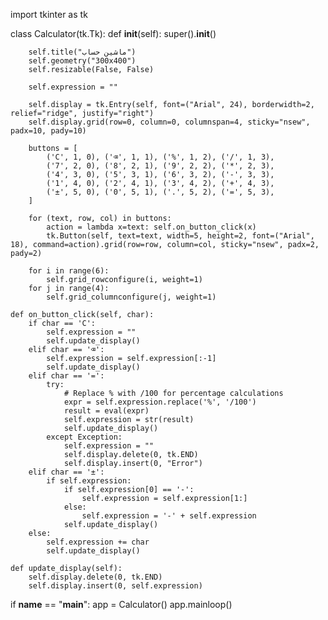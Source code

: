 import tkinter as tk

class Calculator(tk.Tk):
    def __init__(self):
        super().__init__()

        self.title("ماشین حساب")
        self.geometry("300x400")
        self.resizable(False, False)

        self.expression = ""

        self.display = tk.Entry(self, font=("Arial", 24), borderwidth=2, relief="ridge", justify="right")
        self.display.grid(row=0, column=0, columnspan=4, sticky="nsew", padx=10, pady=10)

        buttons = [
            ('C', 1, 0), ('⌫', 1, 1), ('%', 1, 2), ('/', 1, 3),
            ('7', 2, 0), ('8', 2, 1), ('9', 2, 2), ('*', 2, 3),
            ('4', 3, 0), ('5', 3, 1), ('6', 3, 2), ('-', 3, 3),
            ('1', 4, 0), ('2', 4, 1), ('3', 4, 2), ('+', 4, 3),
            ('±', 5, 0), ('0', 5, 1), ('.', 5, 2), ('=', 5, 3),
        ]

        for (text, row, col) in buttons:
            action = lambda x=text: self.on_button_click(x)
            tk.Button(self, text=text, width=5, height=2, font=("Arial", 18), command=action).grid(row=row, column=col, sticky="nsew", padx=2, pady=2)

        for i in range(6):
            self.grid_rowconfigure(i, weight=1)
        for j in range(4):
            self.grid_columnconfigure(j, weight=1)

    def on_button_click(self, char):
        if char == 'C':
            self.expression = ""
            self.update_display()
        elif char == '⌫':
            self.expression = self.expression[:-1]
            self.update_display()
        elif char == '=':
            try:
                # Replace % with /100 for percentage calculations
                expr = self.expression.replace('%', '/100')
                result = eval(expr)
                self.expression = str(result)
                self.update_display()
            except Exception:
                self.expression = ""
                self.display.delete(0, tk.END)
                self.display.insert(0, "Error")
        elif char == '±':
            if self.expression:
                if self.expression[0] == '-':
                    self.expression = self.expression[1:]
                else:
                    self.expression = '-' + self.expression
                self.update_display()
        else:
            self.expression += char
            self.update_display()

    def update_display(self):
        self.display.delete(0, tk.END)
        self.display.insert(0, self.expression)

if __name__ == "__main__":
    app = Calculator()
    app.mainloop()
